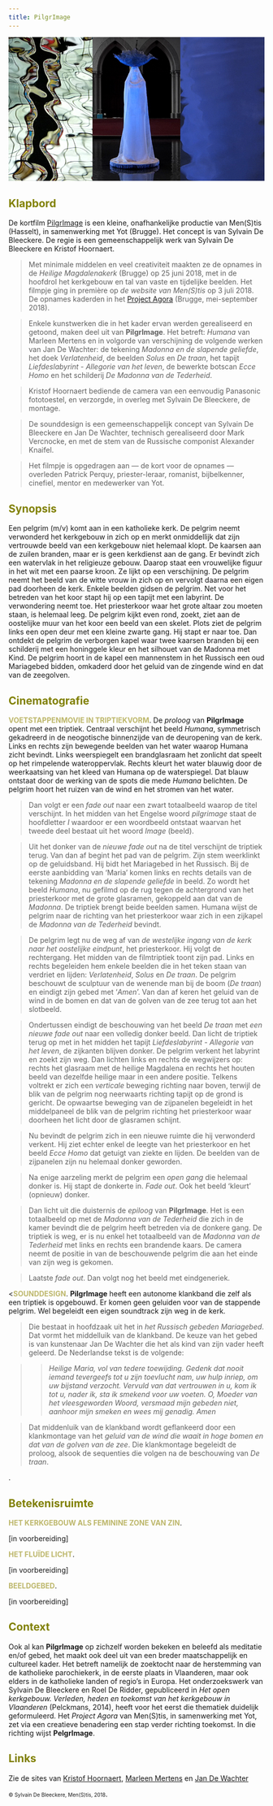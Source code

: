 ```yaml
---
title: PilgrImage
---
```

<center>
<img src="pilgrim.jpg" >
</center>

<a name="KLA"></a>

## <font color="#808000">**Klapbord**</font>

De kortfilm [PilgrImage](http://www.menstis.be/producties/Agora/AgoraMovies/) is een kleine, onafhankelijke productie van Men(S)tis (Hasselt), in samenwerking met Yot (Brugge). Het concept is van Sylvain De Bleeckere. De regie is een gemeenschappelijk werk van Sylvain De Bleeckere en Kristof Hoornaert. 

>Met minimale middelen en veel creativiteit maakten ze de opnames in de _Heilige Magdalenakerk_ (Brugge) op 25 juni 2018, met in de hoofdrol het kerkgebouw en tal van vaste en tijdelijke beelden. Het filmpje ging in première op _de website van Men(S)tis_ op 3 juli 2018. De opnames kaderden in het [Project Agora](http://www.menstis.be/producties/Agora/) (Brugge, mei-september 2018). 

>Enkele kunstwerken die in het kader ervan werden gerealiseerd en getoond, maken deel uit van **PilgrImage**. Het betreft: _Humana_ van Marleen Mertens en in volgorde van verschijning de volgende werken van Jan De Wachter: de tekening _Madonna en de slapende geliefde_, het doek _Verlatenheid_, de beelden _Solus_ en _De traan_, het tapijt _Liefdeslabyrint - Allegorie van het leven_, de bewerkte botscan _Ecce Homo_ en het schilderij _De Madonna van de Tederheid_. 

>Kristof Hoornaert bediende de camera van een eenvoudig Panasonic fototoestel, en verzorgde, in overleg met Sylvain De Bleeckere, de montage. 

>De sounddesign is een gemeenschappelijk concept van  Sylvain De Bleeckere en Jan De Wachter, technisch gerealiseerd door Mark Vercnocke, en met de stem van de Russische componist Alexander Knaifel. 

>Het filmpje is opgedragen aan ― de kort voor de opnames ― overleden Patrick Perquy, priester-leraar, romanist, bijbelkenner, cinefiel, mentor en medewerker van Yot.

<a name="SYN"></a>

## <font color="#808000">**Synopsis**</font>

Een pelgrim (m/v) komt aan in een katholieke kerk. De pelgrim neemt verwonderd het kerkgebouw in zich op en merkt onmiddellijk dat zijn vertrouwde beeld van een kerkgebouw niet helemaal klopt. De kaarsen aan de zuilen branden, maar er is geen kerkdienst aan de gang. Er bevindt zich een watervlak in het religieuze gebouw. Daarop staat een vrouwelijke figuur in het wit met een paarse kroon. Ze lijkt op een verschijning. De pelgrim neemt het beeld van de witte vrouw in zich op en vervolgt daarna een eigen pad doorheen de kerk. Enkele beelden gidsen de pelgrim. Net voor het betreden van het koor stapt hij op een tapijt met een labyrint. De verwondering neemt toe. Het priesterkoor waar het grote altaar zou moeten staan, is helemaal leeg. De pelgrim kijkt even rond, zoekt, ziet aan de oostelijke muur van het koor een beeld van een skelet. Plots ziet de pelgrim links een open deur met een kleine zwarte gang. Hij stapt er naar toe. Dan ontdekt de pelgrim de verborgen kapel waar twee kaarsen branden bij een schilderij met een honinggele kleur en het silhouet van de Madonna met Kind. De pelgrim hoort in de kapel een mannenstem in het Russisch een oud Mariagebed bidden, omkaderd door het geluid van de zingende wind en dat van de zeegolven.
<a name="CIN"></a>

## <font color="#808000">**Cinematografie**</font>

<span style="color:darkkhaki">**VOETSTAPPENMOVIE IN TRIPTIEKVORM**</span>. De _proloog_ van **PilgrImage** opent met een triptiek. Centraal verschijnt het beeld _Humana_, symmetrisch gekadreerd in de neogotische binnenzijde van de deuropening van de kerk. Links en rechts zijn bewegende beelden van het water waarop Humana zicht bevindt. Links weerspiegelt een brandglasraam het zonlicht dat speelt op het rimpelende wateroppervlak. Rechts kleurt het water blauwig door de weerkaatsing van het kleed van Humana op de waterspiegel. Dat blauw ontstaat door de werking van de spots die mede _Humana_ belichten. De pelgrim hoort het ruizen van de wind en het stromen van het water. 

>Dan volgt er een _fade out_ naar een zwart totaalbeeld waarop de titel verschijnt. In het midden van het Engelse woord _pilgrimage_ staat de hoofdletter _I_ waardoor er een woordbeeld ontstaat waarvan het tweede deel bestaat uit het woord _Image_ (beeld). 

>Uit het donker van de _nieuwe fade out_ na de titel verschijnt de triptiek terug. Van dan af begint het pad van de pelgrim. Zijn stem weerklinkt op de geluidsband. Hij bidt het Mariagebed in het Russisch. Bij de eerste aanbidding van ‘Maria’ komen links en rechts details van de tekening _Madonna en de slapende geliefde_ in beeld. Zo wordt het beeld _Humana_, nu gefilmd op de rug tegen de achtergrond van het priesterkoor met de grote glasramen, gekoppeld aan dat van de _Madonna_. De triptiek brengt beide beelden samen. Humana wijst de pelgrim naar de richting van het priesterkoor waar zich in een zijkapel de _Madonna van de Tederheid_ bevindt. 

>De pelgrim legt nu de weg af van _de westelijke ingang van de kerk naar het oostelijke eindpunt_, het priesterkoor. Hij volgt de rechtergang. Het midden van de filmtriptiek toont zijn pad. Links en rechts begeleiden hem enkele beelden die in het teken staan van verdriet en lijden: _Verlatenheid_, _Solus_ en _De traan_. De pelgrim beschouwt de sculptuur van de wenende man bij de boom (_De traan_) en eindigt zijn gebed met ‘_Amen_’.  Van dan af keren het geluid van de wind in de bomen en dat van de golven van de zee terug tot aan het slotbeeld. 

>Ondertussen eindigt de beschouwing van het beeld _De traan_ met _een nieuwe fade out_ naar een volledig donker beeld. Dan licht de triptiek terug op met in het midden het tapijt _Liefdeslabyrint - Allegorie van het leven_, de zijkanten blijven donker. De pelgrim verkent het labyrint en zoekt zijn weg. Dan lichten links en rechts de wegwijzers op: rechts het glasraam met de heilige Magdalena en rechts het houten beeld van dezelfde heilige maar in een andere positie. Telkens voltrekt er zich een _verticale_ beweging richting naar boven, terwijl de blik van de pelgrim nog neerwaarts richting tapijt op de grond is gericht. De opwaartse beweging van de zijpanelen begeleidt in het middelpaneel de blik van de pelgrim richting het priesterkoor waar doorheen het licht door de glasramen schijnt. 

>Nu bevindt de pelgrim zich in een nieuwe ruimte die hij verwonderd verkent. Hij ziet echter enkel de leegte van het priesterkoor en het beeld _Ecce Homo_ dat getuigt van ziekte en lijden. De beelden van de zijpanelen zijn nu helemaal donker geworden. 

>Na enige aarzeling merkt de pelgrim een _open gang_ die helemaal donker is. Hij stapt de donkerte in. _Fade out_. Ook het beeld ‘kleurt’ (opnieuw) donker. 

>Dan licht uit die duisternis de _epiloog_ van **PilgrImage**. Het is een totaalbeeld op met de _Madonna van de Tederheid_ die zich in de kamer bevindt die de pelgrim heeft betreden via de donkere gang. De triptiek is weg, er is nu enkel het totaalbeeld van de _Madonna van de Tederheid_ met links en rechts een brandende kaars. De camera neemt de positie in van de beschouwende pelgrim die aan het einde van zijn weg is gekomen. 

>Laatste _fade out_. Dan volgt nog het beeld met eindgeneriek.


<<span style="color:darkkhaki">**SOUNDDESIGN**</span>. **PilgrImage** heeft een autonome klankband die zelf als een triptiek is opgebouwd. Er komen geen geluiden voor van de stappende pelgrim. Wel begeleidt een eigen soundtrack zijn weg in de kerk. 

>Die bestaat in hoofdzaak uit het in _het Russisch gebeden Mariagebed_. Dat vormt het middelluik van de klankband. De keuze van het gebed is van kunstenaar Jan De Wachter die het als kind van zijn vader heeft geleerd. De Nederlandse tekst is de volgende:

>>_Heilige Maria, vol van tedere toewijding. Gedenk dat nooit iemand tevergeefs tot u zijn toevlucht nam, uw hulp inriep, om uw bijstand verzocht. Vervuld van dat vertrouwen in u, kom ik tot u, nader ik, sta ik smekend voor uw voeten. O, Moeder van het vleesgeworden Woord, versmaad mijn gebeden niet, aanhoor mijn smeken en wees mij genadig. Amen_

>Dat middenluik van de klankband wordt geflankeerd door een klankmontage van het _geluid van de wind die waait in hoge bomen en dat van de golven van de zee_. Die klankmontage begeleidt de proloog, alsook de sequenties die volgen na de beschouwing van _De traan_.


<span class="menstis"></span>. 


## <font color="#808000">**Betekenisruimte**</font>

<span style="color:darkkhaki">**HET KERKGEBOUW ALS FEMININE ZONE VAN ZIN**</span>.

[in voorbereiding]

<span style="color:darkkhaki">**HET FLUÏDE LICHT**</span>.

[in voorbereiding]

<span style="color:darkkhaki">**BEELDGEBED**</span>.

[in voorbereiding]

<a name="CON"></a>

## <font color="#808000">**Context**</font>

Ook al kan **PilgrImage** op zichzelf worden bekeken en beleefd als meditatie en/of gebed, het maakt ook deel uit van een breder maatschappelijk en cultureel kader. Het betreft namelijk de zoektocht naar de herstemming van de katholieke parochiekerk, in de eerste plaats in Vlaanderen, maar ook elders in de katholieke landen of regio’s in Europa. Het onderzoekswerk van Sylvain De Bleeckere en Roel De Ridder, gepubliceerd in _Het open kerkgebouw. Verleden, heden en toekomst van het kerkgebouw in Vlaanderen_ (Pelckmans, 2014), heeft voor het eerst die thematiek duidelijk geformuleerd. Het _Project Agora_ van Men(S)tis, in samenwerking met Yot, zet via een creatieve benadering een stap verder richting toekomst. In die richting wijst **PelgrImage**.

<a name="LIN"></a>

## <font color="#808000">**Links**</font>

Zie de sites van [Kristof Hoornaert](https://www.kristofhoornaert.com/), [Marleen Mertens](http://www.marleen-mertens.be/metafora.php) en [Jan De Wachter](http://www.jandewachter.be/Intro)

<font size="-2">© Sylvain De Bleeckere, Men(S)tis, 2018</font>.
